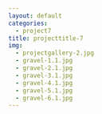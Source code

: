 ```yaml
---
layout: default
categories: 
  - project7
title: projecttitle-7
img: 
  - projectgallery-2.jpg
  - gravel-1.1.jpg
  - gravel-2.1.jpg
  - gravel-3.1.jpg
  - gravel-4.1.jpg
  - gravel-5.1.jpg
  - gravel-6.1.jpg
---
```

